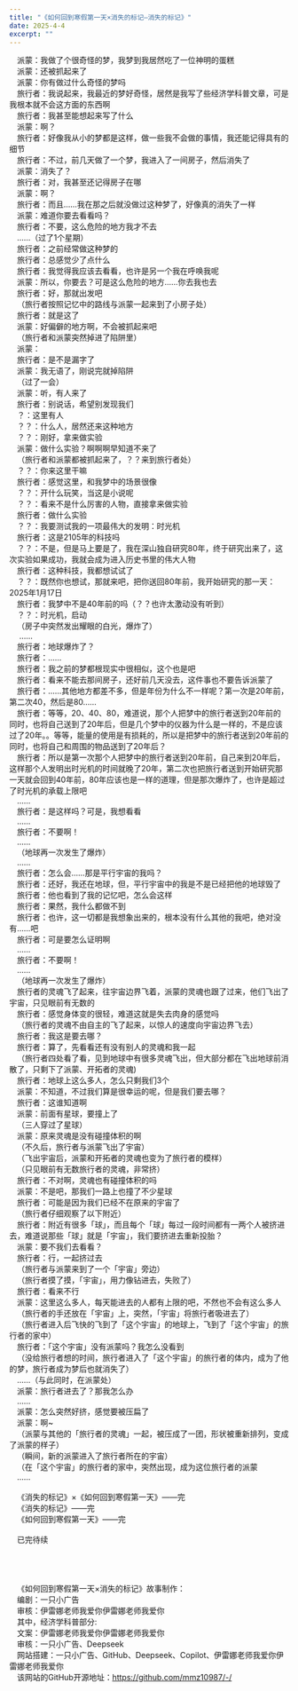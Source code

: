 ```yaml
---
title: "《如何回到寒假第一天×消失的标记—消失的标记》"
date: 2025-4-4
excerpt: ""
---
```


&ensp;&ensp;派蒙：我做了个很奇怪的梦，我梦到我居然吃了一位神明的蛋糕  
&ensp;&ensp;派蒙：还被抓起来了  
&ensp;&ensp;派蒙：你有做过什么奇怪的梦吗  
&ensp;&ensp;旅行者：我说起来，我最近的梦好奇怪，居然是我写了些经济学科普文章，可是我根本就不会这方面的东西啊  
&ensp;&ensp;旅行者：我甚至能想起来写了什么  
&ensp;&ensp;派蒙：啊？  
&ensp;&ensp;旅行者：好像我从小的梦都是这样，做一些我不会做的事情，我还能记得具有的细节  
&ensp;&ensp;旅行者：不过，前几天做了一个梦，我进入了一间房子，然后消失了  
&ensp;&ensp;派蒙：消失了？  
&ensp;&ensp;旅行者：对，我甚至还记得房子在哪  
&ensp;&ensp;派蒙：啊？  
&ensp;&ensp;旅行者：而且……我在那之后就没做过这种梦了，好像真的消失了一样  
&ensp;&ensp;派蒙：难道你要去看看吗？  
&ensp;&ensp;旅行者：不要，这么危险的地方我才不去  
&ensp;&ensp;……（过了1个星期）  
&ensp;&ensp;旅行者：之前经常做这种梦的  
&ensp;&ensp;旅行者：总感觉少了点什么  
&ensp;&ensp;旅行者：我觉得我应该去看看，也许是另一个我在呼唤我呢  
&ensp;&ensp;派蒙：所以，你要去？可是这么危险的地方……你去我也去  
&ensp;&ensp;旅行者：好，那就出发吧  
&ensp;&ensp;（旅行者按照记忆中的路线与派蒙一起来到了小房子处）  
&ensp;&ensp;旅行者：就是这了  
&ensp;&ensp;派蒙：好偏僻的地方啊，不会被抓起来吧  
&ensp;&ensp;（旅行者和派蒙突然掉进了陷阱里）  
&ensp;&ensp;派蒙：  
&ensp;&ensp;旅行者：是不是漏字了  
&ensp;&ensp;派蒙：我无语了，刚说完就掉陷阱  
&ensp;&ensp;（过了一会）  
&ensp;&ensp;派蒙：听，有人来了  
&ensp;&ensp;旅行者：别说话，希望别发现我们  
&ensp;&ensp;？：这里有人  
&ensp;&ensp;？？：什么人，居然还来这种地方  
&ensp;&ensp;？？：刚好，拿来做实验  
&ensp;&ensp;派蒙：做什么实验？啊啊啊早知道不来了  
&ensp;&ensp;（旅行者和派蒙都被抓起来了，？？来到旅行者处）  
&ensp;&ensp;？？：你来这里干嘛  
&ensp;&ensp;旅行者：感觉这里，和我梦中的场景很像  
&ensp;&ensp;？？：开什么玩笑，当这是小说呢  
&ensp;&ensp;？？：看来不是什么厉害的人物，直接拿来做实验  
&ensp;&ensp;旅行者：做什么实验  
&ensp;&ensp;？？：我要测试我的一项最伟大的发明：时光机  
&ensp;&ensp;旅行者：这是2105年的科技吗  
&ensp;&ensp;？？：不是，但是马上要是了，我在深山独自研究80年，终于研究出来了，这次实验如果成功，我就会成为进入历史书里的伟大人物  
&ensp;&ensp;旅行者：这种科技，我都想试试了  
&ensp;&ensp;？？：既然你也想试，那就来吧，把你送回80年前，我开始研究的那一天：2025年1月17日  
&ensp;&ensp;旅行者：我梦中不是40年前的吗（？？也许太激动没有听到）  
&ensp;&ensp;？？：时光机，启动  
&ensp;&ensp;（房子中突然发出耀眼的白光，爆炸了）  
&ensp;&ensp;      ……  
&ensp;&ensp;旅行者：地球爆炸了？  
&ensp;&ensp;旅行者：……  
&ensp;&ensp;旅行者：我之前的梦都根现实中很相似，这个也是吧  
&ensp;&ensp;旅行者：看来不能去那间房子，还好前几天没去，这件事也不要告诉派蒙了  
&ensp;&ensp;旅行者：……其他地方都差不多，但是年份为什么不一样呢？第一次是20年前，第二次40，然后是80……  
&ensp;&ensp;旅行者：等等，20、40、80，难道说，那个人把梦中的旅行者送到20年前的同时，也将自己送到了20年后，但是几个梦中的仪器为什么是一样的，不是应该过了20年。。等等，能量的使用是有损耗的，所以是把梦中的旅行者送到20年前的同时，也将自己和周围的物品送到了20年后？  
&ensp;&ensp;旅行者：所以是第一次那个人把梦中的旅行者送到20年前，自己来到20年后，这样那个人发明出时光机的时间就晚了20年，第二次也把旅行者送到开始研究那一天就会回到40年前，80年应该也是一样的道理，但是那次爆炸了，也许是超过了时光机的承载上限吧&ensp;&ensp;  
&ensp;&ensp;……  
&ensp;&ensp;旅行者：是这样吗？可是，我想看看  
&ensp;&ensp;……  
&ensp;&ensp;旅行者：不要啊！  
&ensp;&ensp;……  
&ensp;&ensp;（地球再一次发生了爆炸）  
&ensp;&ensp;……  
&ensp;&ensp;旅行者：怎么会……那是平行宇宙的我吗？  
&ensp;&ensp;旅行者：还好，我还在地球，但，平行宇宙中的我是不是已经把他的地球毁了  
&ensp;&ensp;旅行者：他也看到了我的记忆吧，怎么会这样  
&ensp;&ensp;旅行者：果然，我什么都做不到  
&ensp;&ensp;旅行者：也许，这一切都是我想象出来的，根本没有什么其他的我吧，绝对没有……吧  
&ensp;&ensp;旅行者：可是要怎么证明啊  
&ensp;&ensp;……  
&ensp;&ensp;旅行者：不要啊！  
&ensp;&ensp;……  
&ensp;&ensp;（地球再一次发生了爆炸）  
&ensp;&ensp;旅行者的灵魂飞了起来，往宇宙边界飞着，派蒙的灵魂也跟了过来，他们飞出了宇宙，只见眼前有无数的  
&ensp;&ensp;旅行者：感觉身体变的很轻，难道这就是失去肉身的感觉吗  
&ensp;&ensp;（旅行者的灵魂不由自主的飞了起来，以惊人的速度向宇宙边界飞去）  
&ensp;&ensp;旅行者：我这是要去哪？  
&ensp;&ensp;旅行者：算了，先看看还有没有别人的灵魂和我一起  
&ensp;&ensp;（旅行者四处看了看，见到地球中有很多灵魂飞出，但大部分都在飞出地球前消散了，只剩下了派蒙、开拓者的灵魂)  
&ensp;&ensp;旅行者：地球上这么多人，怎么只剩我们3个  
&ensp;&ensp;派蒙：不知道，不过我们算是很幸运的呢，但是我们要去哪？  
&ensp;&ensp;旅行者：这谁知道啊  
&ensp;&ensp;派蒙：前面有星球，要撞上了  
&ensp;&ensp;（三人穿过了星球）  
&ensp;&ensp;派蒙：原来灵魂是没有碰撞体积的啊  
&ensp;&ensp;（不久后，旅行者与派蒙飞出了宇宙）  
&ensp;&ensp;（飞出宇宙后，派蒙和开拓者的灵魂也变为了旅行者的模样）  
&ensp;&ensp;（只见眼前有无数旅行者的灵魂，非常挤）  
&ensp;&ensp;旅行者：不对啊，灵魂也有碰撞体积的吗  
&ensp;&ensp;派蒙：不是吧，那我们一路上也撞了不少星球  
&ensp;&ensp;旅行者：可能是因为我们已经不在原来的宇宙了  
&ensp;&ensp;（旅行者仔细观察了以下附近）  
&ensp;&ensp;旅行者：附近有很多「球」，而且每个「球」每过一段时间都有一两个人被挤进去，难道说那些「球」就是「宇宙」，我们要挤进去重新投胎？  
&ensp;&ensp;派蒙：要不我们去看看？  
&ensp;&ensp;旅行者：行，一起挤过去  
&ensp;&ensp;（旅行者与派蒙来到了一个「宇宙」旁边）  
&ensp;&ensp;（旅行者摸了摸，「宇宙」，用力像钻进去，失败了）  
&ensp;&ensp;旅行者：看来不行  
&ensp;&ensp;派蒙：这里这么多人，每天能进去的人都有上限的吧，不然也不会有这么多人  
&ensp;&ensp;（旅行者的手还放在「宇宙」上，突然，「宇宙」将旅行者吸进去了）  
&ensp;&ensp;（旅行者进入后飞快的飞到了「这个宇宙」的地球上，飞到了「这个宇宙」的旅行者的家中）  
&ensp;&ensp;旅行者：「这个宇宙」没有派蒙吗？我怎么没看到  
&ensp;&ensp;（没给旅行者想的时间，旅行者进入了「这个宇宙」的旅行者的体内，成为了他的梦，旅行者成为梦后也就消失了）  
&ensp;&ensp;……（与此同时，在派蒙处）  
&ensp;&ensp;派蒙：旅行者进去了？那我怎么办  
&ensp;&ensp;……  
&ensp;&ensp;派蒙：怎么突然好挤，感觉要被压扁了  
&ensp;&ensp;派蒙：啊~  
&ensp;&ensp;（派蒙与其他的「旅行者的灵魂」一起，被压成了一团，形状被重新排列，变成了派蒙的样子）  
&ensp;&ensp;（瞬间，新的派蒙进入了旅行者所在的宇宙）  
&ensp;&ensp;（在「这个宇宙」的旅行者的家中，突然出现，成为这位旅行者的派蒙  
&ensp;&ensp;……  
&ensp;&ensp;  
&ensp;&ensp;《消失的标记》×《如何回到寒假第一天》——完  
&ensp;&ensp;《消失的标记》——完  
&ensp;&ensp;《如何回到寒假第一天》——完  
&ensp;&ensp;  
&ensp;&ensp;已完待续  
&ensp;&ensp;  
&ensp;&ensp;  
&ensp;&ensp;  
&ensp;&ensp;  
&ensp;&ensp;《如何回到寒假第一天×消失的标记》故事制作：  
&ensp;&ensp;编剧：一只小广告  
&ensp;&ensp;审核：伊雷娜老师我爱你伊雷娜老师我爱你  
&ensp;&ensp;其中，经济学科普部分:  
&ensp;&ensp;文案：伊雷娜老师我爱你伊雷娜老师我爱你  
&ensp;&ensp;审核：一只小广告、Deepseek  
&ensp;&ensp;网站搭建：一只小广告、GitHub、Deepseek、Copilot、伊雷娜老师我爱你伊雷娜老师我爱你  
&ensp;&ensp;该网站的GitHub开源地址：https://github.com/mmz10987/-/
